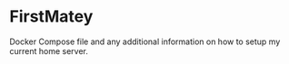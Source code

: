 # FirstMatey
Docker Compose file and any additional information on how to setup my current home server.

